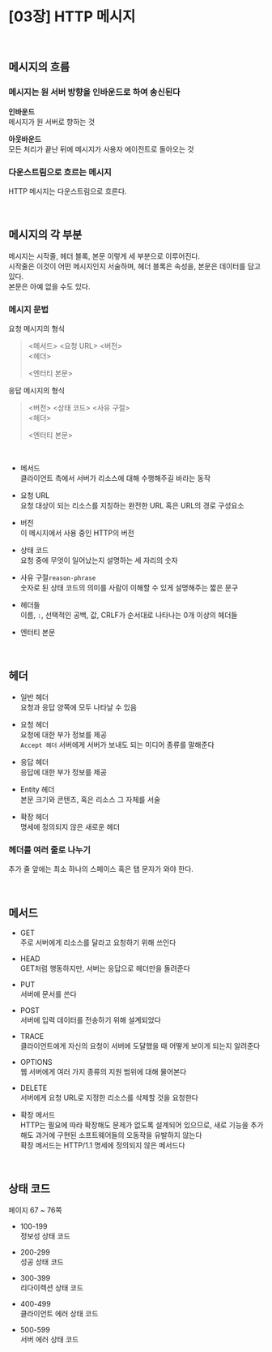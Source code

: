 # [03장] HTTP 메시지

<br />

## 메시지의 흐름

### 메시지는 원 서버 방향을 인바운드로 하여 송신된다

**인바운드**   
메시지가 원 서버로 향하는 것

**아웃바운드**   
모든 처리가 끝난 뒤에 메시지가 사용자 에이전트로 돌아오는 것

### 다운스트림으로 흐르는 메시지

HTTP 메시지는 다운스트림으로 흐른다.

<br />

## 메시지의 각 부분

메시지는 시작줄, 헤더 블록, 본문 이렇게 세 부분으로 이루어진다.   
시작줄은 이것이 어떤 메시지인지 서술하며, 헤더 블록은 속성을, 본문은 데이터를 담고 있다.   
본문은 아예 없을 수도 있다.

### 메시지 문법

요청 메시지의 형식

> <메서드> <요청 URL> <버전>   
> <헤더>   
>   
> <엔터티 본문>

응답 메시지의 형식

> <버전> <상태 코드> <사유 구절>   
> <헤더>   
>   
> <엔터티 본문>

<br />

- 메서드   
클라이언트 측에서 서버가 리소스에 대해 수행해주길 바라는 동작

- 요청 URL   
요청 대상이 되는 리소스를 지칭하는 완전한 URL 혹은 URL의 경로 구성요소

- 버전   
이 메시지에서 사용 중인 HTTP의 버전

- 상태 코드   
요청 중에 무엇이 일어났는지 설명하는 세 자리의 숫자

- 사유 구절`reason-phrase`   
숫자로 된 상태 코드의 의미를 사람이 이해할 수 있게 설명해주는 짧은 문구

- 헤더들   
이름, `:`, 선택적인 공백, 값, CRLF가 순서대로 나타나는 0개 이상의 헤더들

- 엔터티 본문

<br />

## 헤더

- 일반 헤더   
요청과 응답 양쪽에 모두 나타날 수 있음

- 요청 헤더   
요청에 대한 부가 정보를 제공   
`Accept 헤더` 서버에게 서버가 보내도 되는 미디어 종류를 말해준다

- 응답 헤더   
응답에 대한 부가 정보를 제공

- Entity 헤더   
본문 크기와 콘텐츠, 혹은 리소스 그 자체를 서술

- 확장 헤더   
명세에 정의되지 않은 새로운 헤더

### 헤더를 여러 줄로 나누기

추가 줄 앞에는 최소 하나의 스페이스 혹은 탭 문자가 와야 한다.

<br />

## 메서드

- GET   
주로 서버에게 리소스를 달라고 요청하기 위해 쓰인다

- HEAD   
GET처럼 행동하지만, 서버는 응답으로 헤더만을 돌려준다

- PUT   
서버에 문서를 쓴다

- POST   
서버에 입력 데이터를 전송하기 위해 설계되었다

- TRACE   
클라이언트에게 자신의 요청이 서버에 도달했을 때 어떻게 보이게 되는지 알려준다

- OPTIONS   
웹 서버에게 여러 가지 종류의 지원 범위에 대해 물어본다

- DELETE   
서버에게 요청 URL로 지정한 리소스를 삭제할 것을 요청한다

- 확장 메서드   
HTTP는 필요에 따라 확장해도 문제가 없도록 설계되어 있으므로, 새로 기능을 추가해도 과거에 구현된 소프트웨어들의 오동작을 유발하지 않는다   
확장 메서드는 HTTP/1.1 명세에 정의되지 않은 메서드다

<br />

## 상태 코드

페이지 67 ~ 76쪽

- 100-199   
정보성 상태 코드

- 200-299   
성공 상태 코드

- 300-399   
리다이렉션 상태 코드

- 400-499   
클라이언트 에러 상태 코드

- 500-599   
서버 에러 상태 코드
